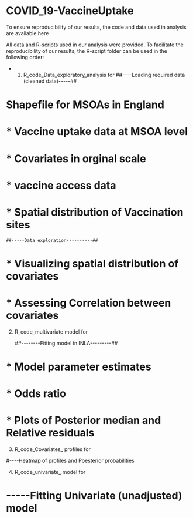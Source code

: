 # COVID_19-VaccineUptake
To ensure reproducibility of our results, the code  and data used in analysis are available here

All data and R-scripts used in our analysis were provided. To facilitate the reproducibility of our results, the  R-script folder can be used in the following order:
 * 1) R_code_Data_exploratory_analysis for 
   ##----Loading required data (cleaned data)-----##
   
#        Shapefile for MSOAs in England
#       * Vaccine uptake  data at MSOA level
#       * Covariates in orginal scale
#       * vaccine access data
#       * Spatial distribution of Vaccination sites

    ##-----Data exploration----------##

#       * Visualizing spatial distribution of covariates
#       * Assessing Correlation between covariates

 2) R_code_multivariate model for

     ##--------Fitting model in INLA---------##
#        * Model parameter estimates
#        * Odds ratio
#        * Plots of Posterior median and Relative residuals

3) R_code_Covariates_ profiles for

#----Heatmap of profiles and Poesterior probabilities

4) R_code_univariate_ model for 

# -----Fitting Univariate (unadjusted) model
